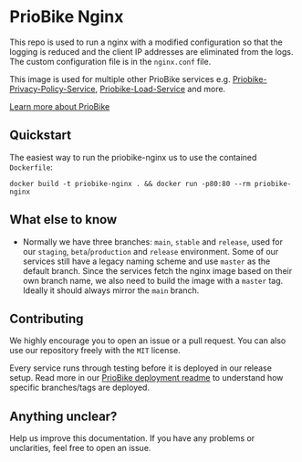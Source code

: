 # PrioBike Nginx

This repo is used to run a nginx with a modified configuration so that the logging is reduced and the client IP addresses are eliminated from the logs.
The custom configuration file is in the `nginx.conf` file.

This image is used for multiple other PrioBike services e.g. [Priobike-Privacy-Policy-Service](https://github.com/priobike/priobike-privacy-policy-service), [Priobike-Load-Service](https://github.com/priobike/priobike-load-service) and more.

[Learn more about PrioBike](https://github.com/priobike)

## Quickstart

The easiest way to run the priobike-nginx us to use the contained `Dockerfile`:
```
docker build -t priobike-nginx . && docker run -p80:80 --rm priobike-nginx
```

## What else to know
- Normally we have three branches: `main`, `stable` and `release`, used for our `staging`, `beta`/`production` and `release` environment. Some of our services still have a legacy naming scheme and use `master` as the default branch. Since the services fetch the nginx image based on their own branch name, we also need to build the image with a `master` tag. Ideally it should always mirror the `main` branch.

## Contributing

We highly encourage you to open an issue or a pull request. You can also use our repository freely with the `MIT` license.

Every service runs through testing before it is deployed in our release setup. Read more in our [PrioBike deployment readme](https://github.com/priobike/.github/blob/main/wiki/deployment.md) to understand how specific branches/tags are deployed.

## Anything unclear?

Help us improve this documentation. If you have any problems or unclarities, feel free to open an issue.
